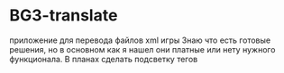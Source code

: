 # BG3-translate
приложение для перевода файлов xml игры
Знаю что есть готовые решения, но в основном как я нашел они платные или нету нужного функционала. 
В планах сделать подсветку тегов 
